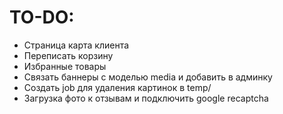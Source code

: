 # TO-DO:

* Страница карта клиента
* Переписать корзину
* Избранные товары
* Связать баннеры с моделью media и добавить в админку
* Создать job для удаления картинок в temp/
* Загрузка фото к отзывам и подключить google recaptcha